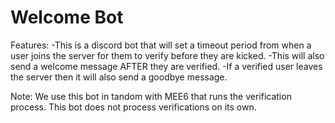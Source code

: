 # Welcome Bot
Features:
-This is a discord bot that will set a timeout period from when a user joins the server for them to verify before they are kicked. 
-This will also send a welcome message AFTER they are verified. 
-If a verified user leaves the server then it will also send a goodbye message.

Note: We use this bot in tandom with MEE6 that runs the verification process. This bot does not process verifications on its own.